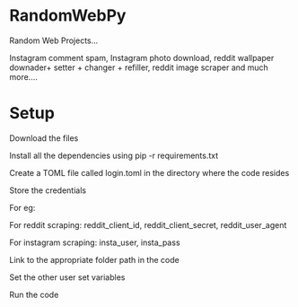 # RandomWebPy

Random Web Projects...
 
Instagram comment spam, Instagram photo download, reddit wallpaper downader+ setter + changer + refiller, reddit image scraper and much more....

# Setup

Download the files

Install all the dependencies using pip -r requirements.txt

Create a TOML file called login.toml in the directory where the code resides

Store the credentials

For eg:


For reddit scraping: reddit_client_id, reddit_client_secret, reddit_user_agent

For instagram scraping: insta_user, insta_pass

Link to the appropriate folder path in the code

Set the other user set variables 

Run the code 

